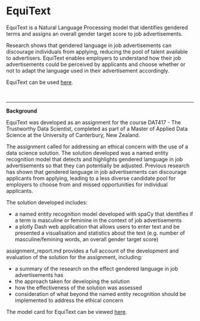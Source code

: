 # EquiText

EquiText is a Natural Language Processing model that identifies gendered terms and assigns an overall gender target score to job advertisements. 

Research shows that gendered language in job advertisements can discourage individuals from applying, reducing the pool of talent available to advertisers. EquiText enables employers to understand how their job advertisements could be perceived by applicants and choose whether or not to adapt the language used in their advertisement accordingly.

EquiText can be used [here](http://databa.pythonanywhere.com/).

</br>

---

**Background**

EquiText was developed as an assignment for the course DAT417 - The Trustworthy Data Scientist, completed as part of a Master of Applied Data Science at the University of Canterbury, New Zealand.

The assignment called for addressing an ethical concern with the use of a data science solution. The solution developed was a named entity recognition model that detects and highlights gendered lamguage in job advertisements so that they can potentially be adjusted. Previous research has shown that gendered language in job advertisements can discourage applicants from applying, leading to a less diverse candidate pool for employers to choose from and missed opportunities for individual applicants.

The solution developed includes:
- a named entity recognition model developed with spaCy that identifies if a term is masculine or feminine in the context of job advertisements
- a plotly Dash web application that allows users to enter text and be presented a visualisation and statistics about the text (e.g. number of masculine/femining words, an overall gender target score)


assignment_report.md provides a full account of the development and evaluation of the solution for the assignment, including:
- a summary of the research on the effect gendered language in job advertisements has
- the approach taken for developing the solution
- how the effectiveness of the solution was assessed
- consideration of what beyond the named entity recognition should be implemented to address the ethical concern

The model card for EquiText can be viewed [here](https://github.com/Innoccull/identifying_gendered_language/blob/main/model_card.md).
